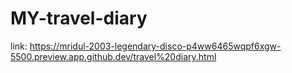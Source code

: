 # MY-travel-diary
link: https://mridul-2003-legendary-disco-p4ww6465wqpf6xgw-5500.preview.app.github.dev/travel%20diary.html
